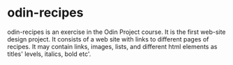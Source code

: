 # odin-recipes
odin-recipes is an exercise in the Odin Project course. It is the first web-site design project. It consists of a web site with links to different pages of recipes.
It may contain links, images, lists, and different html elements as titles' levels, italics, bold etc'.

